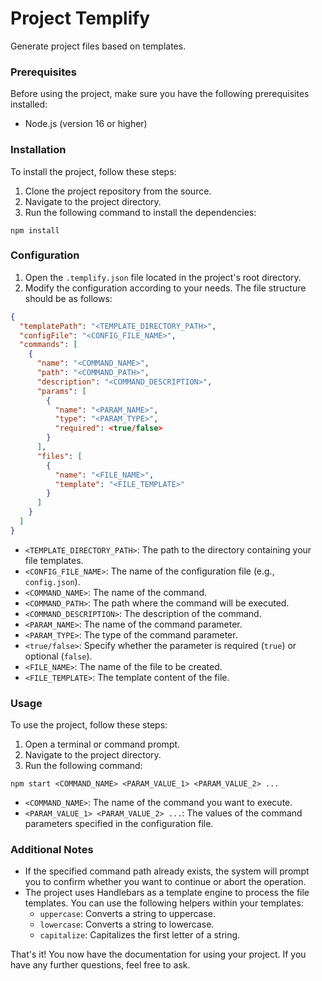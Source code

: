 # Project Templify

Generate project files based on templates. 

### Prerequisites
Before using the project, make sure you have the following prerequisites installed:

- Node.js (version 16 or higher)

### Installation
To install the project, follow these steps:

1. Clone the project repository from the source.
2. Navigate to the project directory.
3. Run the following command to install the dependencies:

```
npm install
```

### Configuration
1. Open the `.templify.json` file located in the project's root directory.
2. Modify the configuration according to your needs. The file structure should be as follows:

```json
{
  "templatePath": "<TEMPLATE_DIRECTORY_PATH>",
  "configFile": "<CONFIG_FILE_NAME>",
  "commands": [
    {
      "name": "<COMMAND_NAME>",
      "path": "<COMMAND_PATH>",
      "description": "<COMMAND_DESCRIPTION>",
      "params": [
        {
          "name": "<PARAM_NAME>",
          "type": "<PARAM_TYPE>",
          "required": <true/false>
        }
      ],
      "files": [
        {
          "name": "<FILE_NAME>",
          "template": "<FILE_TEMPLATE>"
        }
      ]
    }
  ]
}
```

- `<TEMPLATE_DIRECTORY_PATH>`: The path to the directory containing your file templates.
- `<CONFIG_FILE_NAME>`: The name of the configuration file (e.g., `config.json`).
- `<COMMAND_NAME>`: The name of the command.
- `<COMMAND_PATH>`: The path where the command will be executed.
- `<COMMAND_DESCRIPTION>`: The description of the command.
- `<PARAM_NAME>`: The name of the command parameter.
- `<PARAM_TYPE>`: The type of the command parameter.
- `<true/false>`: Specify whether the parameter is required (`true`) or optional (`false`).
- `<FILE_NAME>`: The name of the file to be created.
- `<FILE_TEMPLATE>`: The template content of the file.

### Usage
To use the project, follow these steps:

1. Open a terminal or command prompt.
2. Navigate to the project directory.
3. Run the following command:

```
npm start <COMMAND_NAME> <PARAM_VALUE_1> <PARAM_VALUE_2> ...
```

- `<COMMAND_NAME>`: The name of the command you want to execute.
- `<PARAM_VALUE_1> <PARAM_VALUE_2> ...`: The values of the command parameters specified in the configuration file.

### Additional Notes
- If the specified command path already exists, the system will prompt you to confirm whether you want to continue or abort the operation.
- The project uses Handlebars as a template engine to process the file templates. You can use the following helpers within your templates:
  - `uppercase`: Converts a string to uppercase.
  - `lowercase`: Converts a string to lowercase.
  - `capitalize`: Capitalizes the first letter of a string.

That's it! You now have the documentation for using your project. If you have any further questions, feel free to ask.